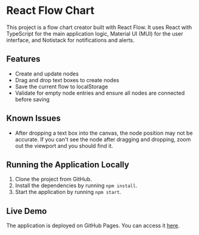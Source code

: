 # React Flow Chart

This project is a flow chart creator built with React Flow. It uses React with TypeScript for the main application logic, Material UI (MUI) for the user interface, and Notistack for notifications and alerts.

## Features

- Create and update nodes
- Drag and drop text boxes to create nodes
- Save the current flow to localStorage
- Validate for empty node entries and ensure all nodes are connected before saving

## Known Issues

- After dropping a text box into the canvas, the node position may not be accurate. If you can't see the node after dragging and dropping, zoom out the viewport and you should find it.

## Running the Application Locally

1. Clone the project from GitHub.
2. Install the dependencies by running `npm install`.
3. Start the application by running `npm start`.

## Live Demo

The application is deployed on GitHub Pages. You can access it [here](https://geekypradip.github.io/react-flow).
